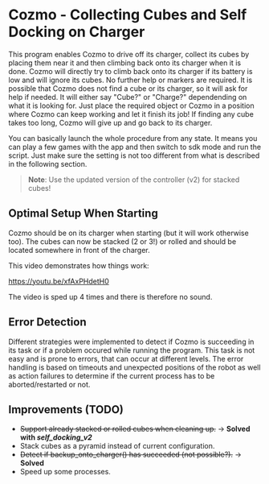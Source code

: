 # Cozmo - Collecting Cubes and Self Docking on Charger
This program enables Cozmo to drive off its charger, collect its cubes by placing them near it and then climbing back onto its charger when it is done. Cozmo will directly try to climb back onto its charger if its battery is low and will ignore its cubes. No further help or markers are required. It is possible that Cozmo does not find a cube or its charger, so it will ask for help if needed. It will either say "Cube?" or "Charge?" dependending on what it is looking for. Just place the required object or Cozmo in a position where Cozmo can keep working and let it finish its job! If finding any cube takes too long, Cozmo will give up and go back to its charger. 

You can basically launch the whole procedure from any state. It means you can play a few games with the app and then switch to sdk mode and run the script. Just make sure the setting is not too different from what is described in the following section.

> **Note**: Use the updated version of the controller (v2) for stacked cubes!

## Optimal Setup When Starting
Cozmo should be on its charger when starting (but it will work otherwise too). The cubes can now be stacked (2 or 3!) or rolled and should be located somewhere in front of the charger. 

This video demonstrates how things work: 

https://youtu.be/xfAxPHdetH0

The video is sped up 4 times and there is therefore no sound. 

## Error Detection
Different strategies were implemented to detect if Cozmo is succeeding in its task or if a problem occured while running the program. This task is not easy and is prone to errors, that can occur at different levels. The error handling is based on timeouts and unexpected 
positions of the robot as well as action failures to determine if the current process has to be aborted/restarted or not. 

## Improvements (TODO)
- ~~Support already stacked or rolled cubes when cleaning up.~~ -> **Solved with *self_docking_v2***
- Stack cubes as a pyramid instead of current configuration. 
- ~~Detect if backup_onto_charger() has succeeded (not possible?).~~ -> **Solved**
- Speed up some processes. 
